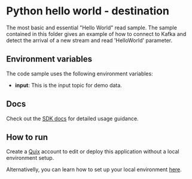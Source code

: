 # Python hello world - destination

The most basic and essential "Hello World" read sample. The sample contained in this folder gives an example of how to connect to Kafka and detect the arrival of a new stream and read 'HelloWorld' parameter.

## Environment variables

The code sample uses the following environment variables:

- **input**: This is the input topic for demo data.

## Docs

Check out the [SDK docs](https://quix.ai/docs/sdk/introduction.html) for detailed usage guidance.

## How to run
Create a [Quix](https://portal.platform.quix.ai/self-sign-up?xlink=github) account to edit or deploy this application without a local environment setup.

Alternativelly, you can learn how to set up your local environment [here](/python/local-development).
